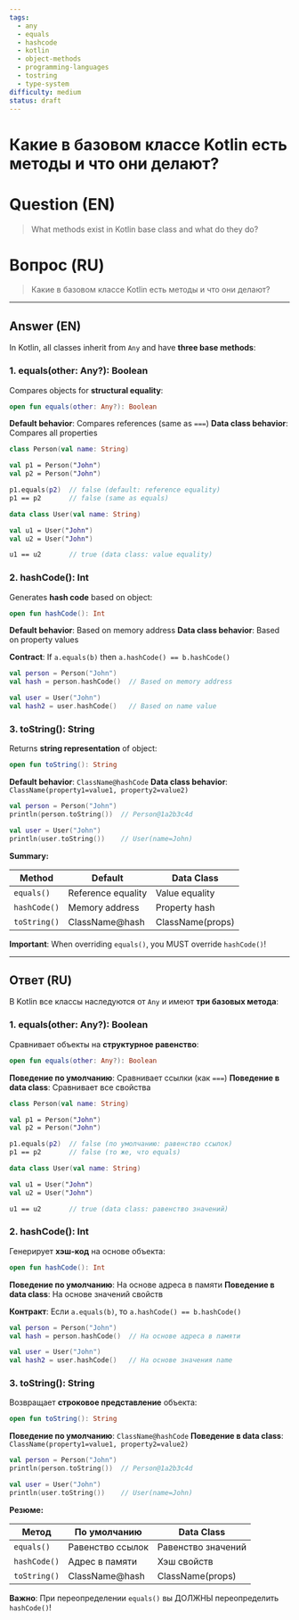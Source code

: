 ```yaml
---
tags:
  - any
  - equals
  - hashcode
  - kotlin
  - object-methods
  - programming-languages
  - tostring
  - type-system
difficulty: medium
status: draft
---
```


# Какие в базовом классе Kotlin есть методы и что они делают?

# Question (EN)
> What methods exist in Kotlin base class and what do they do?

# Вопрос (RU)
> Какие в базовом классе Kotlin есть методы и что они делают?

---

## Answer (EN)

In Kotlin, all classes inherit from `Any` and have **three base methods**:

### 1. equals(other: Any?): Boolean

Compares objects for **structural equality**:

```kotlin
open fun equals(other: Any?): Boolean
```

**Default behavior**: Compares references (same as `===`)
**Data class behavior**: Compares all properties

```kotlin
class Person(val name: String)

val p1 = Person("John")
val p2 = Person("John")

p1.equals(p2)  // false (default: reference equality)
p1 == p2       // false (same as equals)

data class User(val name: String)

val u1 = User("John")
val u2 = User("John")

u1 == u2       // true (data class: value equality)
```

### 2. hashCode(): Int

Generates **hash code** based on object:

```kotlin
open fun hashCode(): Int
```

**Default behavior**: Based on memory address
**Data class behavior**: Based on property values

**Contract**: If `a.equals(b)` then `a.hashCode() == b.hashCode()`

```kotlin
val person = Person("John")
val hash = person.hashCode()  // Based on memory address

val user = User("John")
val hash2 = user.hashCode()   // Based on name value
```

### 3. toString(): String

Returns **string representation** of object:

```kotlin
open fun toString(): String
```

**Default behavior**: `ClassName@hashCode`
**Data class behavior**: `ClassName(property1=value1, property2=value2)`

```kotlin
val person = Person("John")
println(person.toString())  // Person@1a2b3c4d

val user = User("John")
println(user.toString())    // User(name=John)
```

**Summary:**

| Method | Default | Data Class |
|--------|---------|------------|
| `equals()` | Reference equality | Value equality |
| `hashCode()` | Memory address | Property hash |
| `toString()` | ClassName@hash | ClassName(props) |

**Important**: When overriding `equals()`, you MUST override `hashCode()`!

---

## Ответ (RU)

В Kotlin все классы наследуются от `Any` и имеют **три базовых метода**:

### 1. equals(other: Any?): Boolean

Сравнивает объекты на **структурное равенство**:

```kotlin
open fun equals(other: Any?): Boolean
```

**Поведение по умолчанию**: Сравнивает ссылки (как `===`)
**Поведение в data class**: Сравнивает все свойства

```kotlin
class Person(val name: String)

val p1 = Person("John")
val p2 = Person("John")

p1.equals(p2)  // false (по умолчанию: равенство ссылок)
p1 == p2       // false (то же, что equals)

data class User(val name: String)

val u1 = User("John")
val u2 = User("John")

u1 == u2       // true (data class: равенство значений)
```

### 2. hashCode(): Int

Генерирует **хэш-код** на основе объекта:

```kotlin
open fun hashCode(): Int
```

**Поведение по умолчанию**: На основе адреса в памяти
**Поведение в data class**: На основе значений свойств

**Контракт**: Если `a.equals(b)`, то `a.hashCode() == b.hashCode()`

```kotlin
val person = Person("John")
val hash = person.hashCode()  // На основе адреса в памяти

val user = User("John")
val hash2 = user.hashCode()   // На основе значения name
```

### 3. toString(): String

Возвращает **строковое представление** объекта:

```kotlin
open fun toString(): String
```

**Поведение по умолчанию**: `ClassName@hashCode`
**Поведение в data class**: `ClassName(property1=value1, property2=value2)`

```kotlin
val person = Person("John")
println(person.toString())  // Person@1a2b3c4d

val user = User("John")
println(user.toString())    // User(name=John)
```

**Резюме:**

| Метод | По умолчанию | Data Class |
|--------|-------------|------------|
| `equals()` | Равенство ссылок | Равенство значений |
| `hashCode()` | Адрес в памяти | Хэш свойств |
| `toString()` | ClassName@hash | ClassName(props) |

**Важно**: При переопределении `equals()` вы ДОЛЖНЫ переопределить `hashCode()`!

